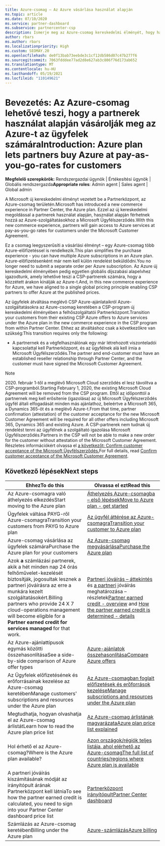 ```yaml
---
title: Azure-csomag – Az Azure vásárlása használat alapján
ms.topic: article
ms.date: 07/10/2020
ms.service: partner-dashboard
ms.subservice: partnercenter-csp
description: Ismerje meg az Azure-csomag kereskedelmi élményét, hogy használat alapján vásároljon Azure-szolgáltatásokat az ügyfelek számára. Ismerje meg az új biztonsági követelményeket is.
author: rbars
ms.author: rbars
ms.localizationpriority: High
ms.custom: SEOMAY.20
ms.openlocfilehash: de0f13bab73eebde3c1cf12db586d07c47b277f6
ms.sourcegitcommit: 7063fdddee77ad2d8e627ab3c806f76d173ab652
ms.translationtype: MT
ms.contentlocale: hu-HU
ms.lasthandoff: 05/19/2021
ms.locfileid: "110149621"
---
```

# <a name="introduction-azure-plan-lets-partners-buy-azure-at-pay-as-you-go-rates-for-customers"></a><span data-ttu-id="a2d10-104">Bevezetés: Az Azure-csomag lehetővé teszi, hogy a partnerek használat alapján vásárolják meg az Azure-t az ügyfelek számára</span><span class="sxs-lookup"><span data-stu-id="a2d10-104">Introduction: Azure plan lets partners buy Azure at pay-as-you-go-rates for customers</span></span>

<span data-ttu-id="a2d10-105">**Megfelelő szerepkörök:** Rendszergazdai ügynök | Értékesítési ügynök | Globális rendszergazda</span><span class="sxs-lookup"><span data-stu-id="a2d10-105">**Appropriate roles**: Admin agent | Sales agent | Global admin</span></span>

<span data-ttu-id="a2d10-106">A Microsoft új kereskedelmi élményt vezetett be a Partnerközpont, az Azure-csomag területén.</span><span class="sxs-lookup"><span data-stu-id="a2d10-106">Microsoft has introduced a new commerce experience in Partner Center, the Azure plan.</span></span>  <span data-ttu-id="a2d10-107">Ezzel az új kereskedelmi megoldással a partnerek használat alapján, használat alapján férhetnek hozzá az Azure-szolgáltatásokhoz a Microsoft Ügyfélszerződés.</span><span class="sxs-lookup"><span data-stu-id="a2d10-107">With this new commerce experience, partners will gain access to Azure services at pay-as-you-go rates for customers under the Microsoft Customer Agreement.</span></span>

<span data-ttu-id="a2d10-108">Ez a csomag leegyszerűsíti a vásárlási élményt – egy Azure-csomag több Azure-előfizetéssel is rendelkezik.</span><span class="sxs-lookup"><span data-stu-id="a2d10-108">This plan simplifies the purchase experience - you can have multiple Azure subscriptions in an Azure plan.</span></span> <span data-ttu-id="a2d10-109">Azure-előfizetésenként már nem kell külön rendelést beküldődni.</span><span class="sxs-lookup"><span data-stu-id="a2d10-109">You no longer need to submit a separate order per Azure subscription.</span></span> <span data-ttu-id="a2d10-110">Az Azure új kereskedelmi élményében pedig egyetlen globális díjszabási alapelvhez igazodtunk, amely lehetővé teszi a CSP-partnerek számára, hogy a közzétett árakon kínálják az Azure-t.</span><span class="sxs-lookup"><span data-stu-id="a2d10-110">And, in this new commerce experience for Azure, we have aligned to a single global pricing principle enabling CSP partners to offer Azure at the published prices.</span></span>

<span data-ttu-id="a2d10-111">Az ügyfelek átváltása meglévő CSP Azure-ajánlataikról Azure-szolgáltatásokra az Azure-csomag keretében a CSP-program új kereskedelmi élményében a felhőszolgáltatói Partnerközpont.</span><span class="sxs-lookup"><span data-stu-id="a2d10-111">Transition your customers from their existing CSP Azure offers to Azure services under the Azure plan in the new commerce experience in the CSP program from within Partner Center.</span></span> <span data-ttu-id="a2d10-112">Ehhez az átváltáshoz csak a következőkre van szükség:</span><span class="sxs-lookup"><span data-stu-id="a2d10-112">This transition requires only the following:</span></span>

- <span data-ttu-id="a2d10-113">A partnernek és a végfelhasználónak egy már létrehozott viszonteladói kapcsolattal kell Partnerközpont, és az ügyfélnek alá kell írnia a Microsoft Ügyfélszerződés.</span><span class="sxs-lookup"><span data-stu-id="a2d10-113">The partner and end-customer must have an established reseller relationship through Partner Center, and the customer must have signed the Microsoft Customer Agreement.</span></span>

>[!Note]
><span data-ttu-id="a2d10-114">2020. február 1-től a meglévő Microsoft Cloud szerződés el lesz távolítva a CSP-programból.</span><span class="sxs-lookup"><span data-stu-id="a2d10-114">Starting February 1, 2020, the existing Microsoft Cloud Agreement will be removed from the CSP program.</span></span> <span data-ttu-id="a2d10-115">Ettől az időponttól a partnernek meg kell erősítenie (igazolása) az új Microsoft Ügyfélszerződés ügyfél általi elfogadását minden más ajánlathoz, beleértve a Microsoft 365, a Dynamics 365-öt és a meglévő Azure-t.</span><span class="sxs-lookup"><span data-stu-id="a2d10-115">From that time, partner confirmation (attestation) of the customer acceptance for the new Microsoft Customer Agreement will be required for all other offers including Microsoft 365, Dynamics 365 and existing Azure.</span></span> <span data-ttu-id="a2d10-116">A CSP-partnerek nem tudnak új rendelést tenni az ügyfélnek a szolgáltató igazolása Microsoft Ügyfélszerződés.</span><span class="sxs-lookup"><span data-stu-id="a2d10-116">Partners in the CSP will not be able to make a new order for the customer without attestation of the Microsoft Customer Agreement.</span></span> <span data-ttu-id="a2d10-117">Részletes információkért olvassa el [a következőt: Confirm customer acceptance of the Microsoft Ügyfélszerződés.](confirm-customer-agreement.md)</span><span class="sxs-lookup"><span data-stu-id="a2d10-117">For full details, read [Confirm customer acceptance of the Microsoft Customer Agreement](confirm-customer-agreement.md).</span></span>


## <a name="next-steps"></a><span data-ttu-id="a2d10-118">Következő lépések</span><span class="sxs-lookup"><span data-stu-id="a2d10-118">Next steps</span></span>

|<span data-ttu-id="a2d10-119">**Ehhez**</span><span class="sxs-lookup"><span data-stu-id="a2d10-119">**To do this**</span></span>   |<span data-ttu-id="a2d10-120">**Olvassa el ezt**</span><span class="sxs-lookup"><span data-stu-id="a2d10-120">**Read this**</span></span>   |
|------------------|---------------------|
|<span data-ttu-id="a2d10-121">Az Azure-csomagra való áthelyezés elkezdés</span><span class="sxs-lookup"><span data-stu-id="a2d10-121">Start moving to the Azure plan</span></span>|[<span data-ttu-id="a2d10-122">Áthelyezés Azure-csomagba – első lépések</span><span class="sxs-lookup"><span data-stu-id="a2d10-122">Move to Azure plan - get started</span></span>](azure-plan-get-started.md)
|<span data-ttu-id="a2d10-123">Ügyfelek váltása PAYG-ről Azure-csomagra</span><span class="sxs-lookup"><span data-stu-id="a2d10-123">Transition your customers from PAYG to Azure plan</span></span>|[<span data-ttu-id="a2d10-124">Az ügyfél áttérése az Azure-csomagra</span><span class="sxs-lookup"><span data-stu-id="a2d10-124">Transition your customer to Azure plan</span></span>](azure-plan-transition.md)|
|<span data-ttu-id="a2d10-125">Azure-csomag vásárlása az ügyfelek számára</span><span class="sxs-lookup"><span data-stu-id="a2d10-125">Purchase the Azure plan for your customers</span></span>|[<span data-ttu-id="a2d10-126">Az Azure-csomag megvásárlása</span><span class="sxs-lookup"><span data-stu-id="a2d10-126">Purchase the Azure plan</span></span>](purchase-azure-plan.md)|
|<span data-ttu-id="a2d10-127">Azok **a** számlázási partnerek, akik a hét minden nap 24 órás felhőművelet-kezelését biztosítják, jogosultak lesznek a partneri jóváírásra az erre a munkára kezelt szolgáltatásokért.</span><span class="sxs-lookup"><span data-stu-id="a2d10-127">Billing partners who provide 24 X 7 cloud-operations management will become eligible for a **Partner earned credit for services managed** for that work.</span></span>|<span data-ttu-id="a2d10-128">[Partneri jóváírás – áttekintés](partner-earned-credit.md) és [a partneri](partner-earned-credit-explanation.md) jóváírás meghatározása – részletek</span><span class="sxs-lookup"><span data-stu-id="a2d10-128">[Partner earned credit - overview](partner-earned-credit.md) and [How the partner earned credit is determined - details](partner-earned-credit-explanation.md)</span></span>|
|<span data-ttu-id="a2d10-129">Az Azure-ajánlattípusok egymás közötti összehasonlítása</span><span class="sxs-lookup"><span data-stu-id="a2d10-129">See a side-by-side comparison of Azure offer types</span></span>|[<span data-ttu-id="a2d10-130">Azure-ajánlatok összehasonlítása</span><span class="sxs-lookup"><span data-stu-id="a2d10-130">Compare Azure offers</span></span>](compare-azure-offers.md)|
|<span data-ttu-id="a2d10-131">Az Ügyfelek előfizetésének és erőforrásainak kezelése az Azure-csomag keretében</span><span class="sxs-lookup"><span data-stu-id="a2d10-131">Manage customers' subscriptions and resources under the Azure plan</span></span>|[<span data-ttu-id="a2d10-132">Az Azure-csomagban foglalt előfizetések és erőforrások kezelése</span><span class="sxs-lookup"><span data-stu-id="a2d10-132">Manage subscriptions and resources under the Azure plan</span></span>](azure-plan-manage.md)|
|<span data-ttu-id="a2d10-133">Megtudhatja, hogyan olvashatja el az Azure-csomag árlistát</span><span class="sxs-lookup"><span data-stu-id="a2d10-133">Learn how to read the Azure plan price list</span></span>   |[<span data-ttu-id="a2d10-134">Az Azure-csomag árlistának magyarázata</span><span class="sxs-lookup"><span data-stu-id="a2d10-134">Azure plan price list explained</span></span>](azure-plan-price-list.md)|
|<span data-ttu-id="a2d10-135">Hol érhető el az Azure-csomag?</span><span class="sxs-lookup"><span data-stu-id="a2d10-135">Where is the Azure plan available?</span></span>|[<span data-ttu-id="a2d10-136">Azon országok/régiók teljes listája, ahol elérhető az Azure-csomag</span><span class="sxs-lookup"><span data-stu-id="a2d10-136">The full list of countries/regions where Azure plan is available</span></span>](https://query.prod.cms.rt.microsoft.com/cms/api/am/binary/RE3QN0x)
|<span data-ttu-id="a2d10-137">A partneri jóváírás kiszámításának módját az irányítópult árának Partnerközpont kell látnia</span><span class="sxs-lookup"><span data-stu-id="a2d10-137">To see how the partner earned credit is calculated, you need to sign into your Partner Center dashboard price list</span></span>|[<span data-ttu-id="a2d10-138">Partnerközpont irányítópult</span><span class="sxs-lookup"><span data-stu-id="a2d10-138">Partner Center dashboard</span></span>](https://partner.microsoft.com/dashboard/home)|
|<span data-ttu-id="a2d10-139">Számlázás az Azure-csomag keretében</span><span class="sxs-lookup"><span data-stu-id="a2d10-139">Billing under the Azure plan</span></span>|[<span data-ttu-id="a2d10-140">Azure-számlázás</span><span class="sxs-lookup"><span data-stu-id="a2d10-140">Azure billing</span></span>](azure-plan-billing.md)|